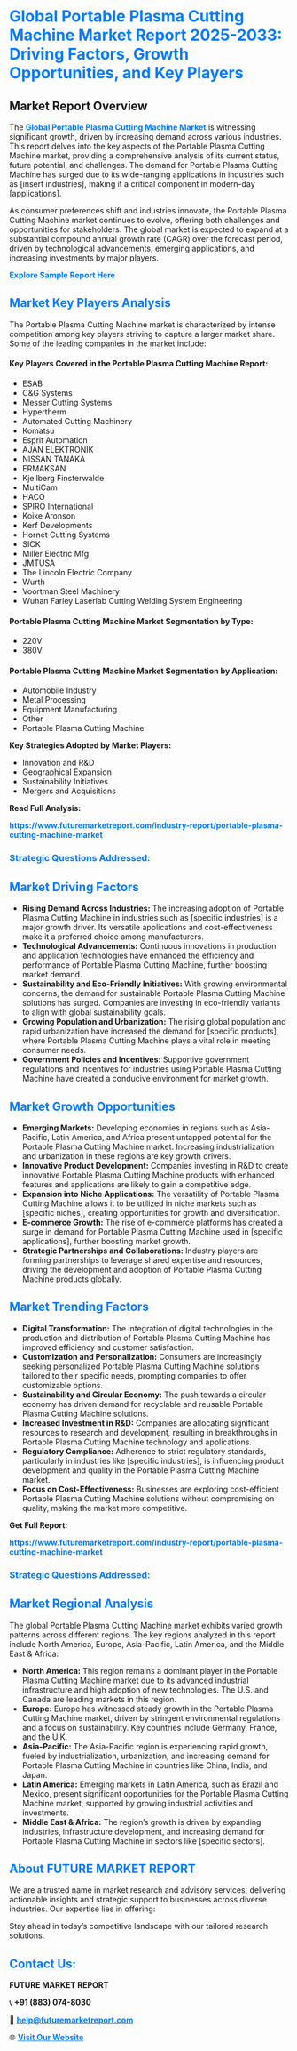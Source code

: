 <h1 style="color: #007BFF;">Global Portable Plasma Cutting Machine Market Report 2025-2033: Driving Factors, Growth Opportunities, and Key Players</h1>

<section id="overview">
<h2>Market Report Overview</h2>
<p>The <a href="https://www.futuremarketreport.com/industry-report/portable-plasma-cutting-machine-market" style="color: #007BFF; text-decoration: none;"><strong>Global Portable Plasma Cutting Machine Market</strong></a> is witnessing significant growth, driven by increasing demand across various industries. This report delves into the key aspects of the Portable Plasma Cutting Machine market, providing a comprehensive analysis of its current status, future potential, and challenges. The demand for Portable Plasma Cutting Machine has surged due to its wide-ranging applications in industries such as [insert industries], making it a critical component in modern-day [applications].</p>
<p>As consumer preferences shift and industries innovate, the Portable Plasma Cutting Machine market continues to evolve, offering both challenges and opportunities for stakeholders. The global market is expected to expand at a substantial compound annual growth rate (CAGR) over the forecast period, driven by technological advancements, emerging applications, and increasing investments by major players.</p>
</section>

<section id="overview">
<p><a href="https://www.futuremarketreport.com/request-sample/reportId=127864" style="color: #007BFF; text-decoration: none;"><strong>Explore Sample Report Here</strong></a></p>
</section>

<section id="key-players">
<h2 style="color: #007BFF;">Market Key Players Analysis</h2>
<p>The Portable Plasma Cutting Machine market is characterized by intense competition among key players striving to capture a larger market share. Some of the leading companies in the market include:</p>
<h4>Key Players Covered in the Portable Plasma Cutting Machine Report:</h4>
<ul><li>ESAB</li><li>C&amp;G Systems</li><li>Messer Cutting Systems</li><li>Hypertherm</li><li>Automated Cutting Machinery</li><li>Komatsu</li><li>Esprit Automation</li><li>AJAN ELEKTRONIK</li><li>NISSAN TANAKA</li><li>ERMAKSAN</li><li>Kjellberg Finsterwalde</li><li>MultiCam</li><li>HACO</li><li>SPIRO International</li><li>Koike Aronson</li><li>Kerf Developments</li><li>Hornet Cutting Systems</li><li>SICK</li><li>Miller Electric Mfg</li><li>JMTUSA</li><li>The Lincoln Electric Company</li><li>Wurth</li><li>Voortman Steel Machinery</li><li>Wuhan Farley Laserlab Cutting Welding System Engineering</li></ul>
<h4>Portable Plasma Cutting Machine Market Segmentation by Type:</h4>
<ul><li>220V</li><li>380V</li></ul>

<h4>Portable Plasma Cutting Machine Market Segmentation by Application:</h4>
<ul><li>Automobile Industry</li><li>Metal Processing</li><li>Equipment Manufacturing</li><li>Other</li><li>Portable Plasma Cutting Machine</li></ul>
<p><strong>Key Strategies Adopted by Market Players:</strong></p>
<ul>
<li>Innovation and R&D</li>
<li>Geographical Expansion</li>
<li>Sustainability Initiatives</li>
<li>Mergers and Acquisitions</li>
</ul>
</section>

<section>
<p><strong>Read Full Analysis: </strong></p><a href="https://www.futuremarketreport.com/industry-report/portable-plasma-cutting-machine-market" style="color: #007BFF; text-decoration: none;"><strong>https://www.futuremarketreport.com/industry-report/portable-plasma-cutting-machine-market</strong></a>
<h3 style="color: #007BFF;">Strategic Questions Addressed:</h3>
</section>

<section id="driving-factors">
<h2 style="color: #007BFF;">Market Driving Factors</h2>
<ul>
<li><strong>Rising Demand Across Industries:</strong> The increasing adoption of Portable Plasma Cutting Machine in industries such as [specific industries] is a major growth driver. Its versatile applications and cost-effectiveness make it a preferred choice among manufacturers.</li>
<li><strong>Technological Advancements:</strong> Continuous innovations in production and application technologies have enhanced the efficiency and performance of Portable Plasma Cutting Machine, further boosting market demand.</li>
<li><strong>Sustainability and Eco-Friendly Initiatives:</strong> With growing environmental concerns, the demand for sustainable Portable Plasma Cutting Machine solutions has surged. Companies are investing in eco-friendly variants to align with global sustainability goals.</li>
<li><strong>Growing Population and Urbanization:</strong> The rising global population and rapid urbanization have increased the demand for [specific products], where Portable Plasma Cutting Machine plays a vital role in meeting consumer needs.</li>
<li><strong>Government Policies and Incentives:</strong> Supportive government regulations and incentives for industries using Portable Plasma Cutting Machine have created a conducive environment for market growth.</li>
</ul>
</section>

<section id="growth-opportunities">
<h2 style="color: #007BFF;">Market Growth Opportunities</h2>
<ul>
<li><strong>Emerging Markets:</strong> Developing economies in regions such as Asia-Pacific, Latin America, and Africa present untapped potential for the Portable Plasma Cutting Machine market. Increasing industrialization and urbanization in these regions are key growth drivers.</li>
<li><strong>Innovative Product Development:</strong> Companies investing in R&D to create innovative Portable Plasma Cutting Machine products with enhanced features and applications are likely to gain a competitive edge.</li>
<li><strong>Expansion into Niche Applications:</strong> The versatility of Portable Plasma Cutting Machine allows it to be utilized in niche markets such as [specific niches], creating opportunities for growth and diversification.</li>
<li><strong>E-commerce Growth:</strong> The rise of e-commerce platforms has created a surge in demand for Portable Plasma Cutting Machine used in [specific applications], further boosting market growth.</li>
<li><strong>Strategic Partnerships and Collaborations:</strong> Industry players are forming partnerships to leverage shared expertise and resources, driving the development and adoption of Portable Plasma Cutting Machine products globally.</li>
</ul>
</section>

<section id="trending-factors">
<h2 style="color: #007BFF;">Market Trending Factors</h2>
<ul>
<li><strong>Digital Transformation:</strong> The integration of digital technologies in the production and distribution of Portable Plasma Cutting Machine has improved efficiency and customer satisfaction.</li>
<li><strong>Customization and Personalization:</strong> Consumers are increasingly seeking personalized Portable Plasma Cutting Machine solutions tailored to their specific needs, prompting companies to offer customizable options.</li>
<li><strong>Sustainability and Circular Economy:</strong> The push towards a circular economy has driven demand for recyclable and reusable Portable Plasma Cutting Machine solutions.</li>
<li><strong>Increased Investment in R&D:</strong> Companies are allocating significant resources to research and development, resulting in breakthroughs in Portable Plasma Cutting Machine technology and applications.</li>
<li><strong>Regulatory Compliance:</strong> Adherence to strict regulatory standards, particularly in industries like [specific industries], is influencing product development and quality in the Portable Plasma Cutting Machine market.</li>
<li><strong>Focus on Cost-Effectiveness:</strong> Businesses are exploring cost-efficient Portable Plasma Cutting Machine solutions without compromising on quality, making the market more competitive.</li>
</ul>
</section>

<section>
<p><strong>Get Full Report: </strong></p><a href="https://www.futuremarketreport.com/industry-report/portable-plasma-cutting-machine-market" style="color: #007BFF; text-decoration: none;"><strong>https://www.futuremarketreport.com/industry-report/portable-plasma-cutting-machine-market</strong></a>
<h3 style="color: #007BFF;">Strategic Questions Addressed:</h3>
</section>


<section id="regional-analysis">
<h2 style="color: #007BFF;">Market Regional Analysis</h2>
<p>The global Portable Plasma Cutting Machine market exhibits varied growth patterns across different regions. The key regions analyzed in this report include North America, Europe, Asia-Pacific, Latin America, and the Middle East & Africa:</p>
<ul>
<li><strong>North America:</strong> This region remains a dominant player in the Portable Plasma Cutting Machine market due to its advanced industrial infrastructure and high adoption of new technologies. The U.S. and Canada are leading markets in this region.</li>
<li><strong>Europe:</strong> Europe has witnessed steady growth in the Portable Plasma Cutting Machine market, driven by stringent environmental regulations and a focus on sustainability. Key countries include Germany, France, and the U.K.</li>
<li><strong>Asia-Pacific:</strong> The Asia-Pacific region is experiencing rapid growth, fueled by industrialization, urbanization, and increasing demand for Portable Plasma Cutting Machine in countries like China, India, and Japan.</li>
<li><strong>Latin America:</strong> Emerging markets in Latin America, such as Brazil and Mexico, present significant opportunities for the Portable Plasma Cutting Machine market, supported by growing industrial activities and investments.</li>
<li><strong>Middle East & Africa:</strong> The region’s growth is driven by expanding industries, infrastructure development, and increasing demand for Portable Plasma Cutting Machine in sectors like [specific sectors].</li>
</ul>
</section>

<footer>
<h2 style="color: #007BFF;">About FUTURE MARKET REPORT</h2>
<p>We are a trusted name in market research and advisory services, delivering actionable insights and strategic support to businesses across diverse industries. Our expertise lies in offering:</p>

<p>Stay ahead in today’s competitive landscape with our tailored research solutions.</p>

<h2 style="color: #007BFF;">Contact Us:</h2>
<p><strong>FUTURE MARKET REPORT</strong></p>
<p>📞 <strong>+91 (883) 074-8030</strong></p>
<p>📧 <strong><a href="mailto:help@futuremarketreport.com" style="color: #007BFF;">help@futuremarketreport.com</a></strong></p>
<p>🌐 <strong><a href="https://www.futuremarketreport.com/" style="color: #007BFF;">Visit Our Website</a></strong></p>
</footer>